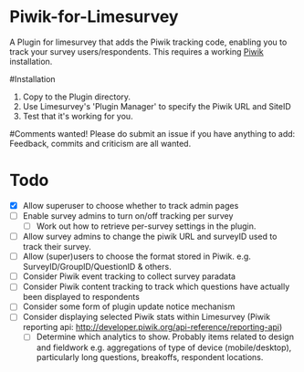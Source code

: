 # Piwik-for-Limesurvey
A Plugin for limesurvey that adds the Piwik tracking code, enabling you to track your survey users/respondents. This requires a working [Piwik](http://www.piwik.org) installation.

#Installation 
1. Copy to the Plugin directory.
2. Use Limesurvey's 'Plugin Manager' to specify the Piwik URL and SiteID
3. Test that it's working for you. 

#Comments wanted!
Please do submit an issue if you have anything to add: Feedback, commits and criticism are all wanted.

# Todo
- [x] Allow superuser to choose whether to track admin pages
- [ ] Enable survey admins to turn on/off tracking per survey
	- [ ] Work out how to retrieve per-survey settings in the plugin.
- [ ] Allow survey admins to change the piwik URL and surveyID used to track their survey.
- [ ] Allow (super)users to choose the format stored in Piwik. e.g. SurveyID/GroupID/QuestionID & others.
- [ ] Consider Piwik event tracking to collect survey paradata
- [ ] Consider Piwik content tracking to track which questions have actually been displayed to respondents
- [ ] Consider some form of plugin update notice mechanism
- [ ] Consider displaying selected Piwik stats within Limesurvey (Piwik reporting api: http://developer.piwik.org/api-reference/reporting-api)
	- [ ] Determine which analytics to show. Probably items related to design and fieldwork e.g. aggregations of type of device (mobile/desktop), particularly long questions, breakoffs, respondent locations.
